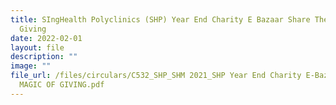 ```yaml
---
title: SIngHealth Polyclinics (SHP) Year End Charity E Bazaar Share The Magic of
  Giving
date: 2022-02-01
layout: file
description: ""
image: ""
file_url: /files/circulars/C532_SHP_SHM 2021_SHP Year End Charity E-Bazaar - SHARE THE
  MAGIC OF GIVING.pdf
---
```

